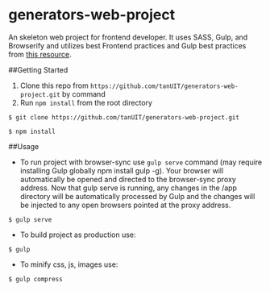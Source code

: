 # generators-web-project
An skeleton web project for frontend developer. It uses SASS, Gulp, and Browserify and utilizes best Frontend practices and Gulp best practices from [this resource](https://github.com/greypants/gulp-starter).

##Getting Started
1. Clone this repo from `https://github.com/tanUIT/generators-web-project.git` by command
2. Run `npm install` from the root directory
```
$ git clone https://github.com/tanUIT/generators-web-project.git

$ npm install
```

##Usage
- To run project with browser-sync use `gulp serve` command (may require installing Gulp globally npm install gulp -g). Your browser will automatically be opened and directed to the browser-sync proxy address. Now that gulp serve is running, any changes in the /app directory will be automatically processed by Gulp and the changes will be injected to any open browsers pointed at the proxy address.
```
$ gulp serve
```
- To build project as production use:
```
$ gulp
```
- To minify css, js, images use:
```
$ gulp compress
```
